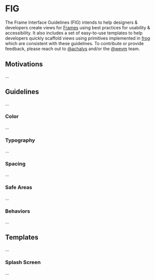 # FIG

The Frame Interface Guidelines (FIG) intends to help designers & developers create views for [Frames](https://warpcast.com/~/developers/frames) using best practices for usability & accessibility. It also includes a set of easy-to-use templates to help developers quickly scaffold views using primitives implemented in [frog](https://github.com/wevm/frog) which are consistent with these guidelines. To contribute or provide feedback, please reach out to [@achalvs](https://warpcast.com/achalvs) and/or the [@wevm](https://warpcast.com/wevm) team.

## Motivations

...

## Guidelines

...

### Color

...

### Typography

...

### Spacing

...

### Safe Areas

...

### Behaviors

...

## Templates

...

### Splash Screen

...
